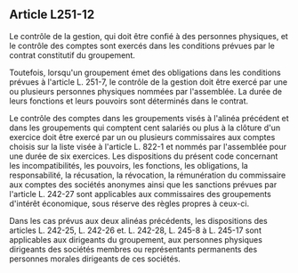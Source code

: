 Article L251-12
----
Le contrôle de la gestion, qui doit être confié à des personnes physiques, et le
contrôle des comptes sont exercés dans les conditions prévues par le contrat
constitutif du groupement.

Toutefois, lorsqu'un groupement émet des obligations dans les conditions prévues
à l'article L. 251-7, le contrôle de la gestion doit être exercé par une ou
plusieurs personnes physiques nommées par l'assemblée. La durée de leurs
fonctions et leurs pouvoirs sont déterminés dans le contrat.

Le contrôle des comptes dans les groupements visés à l'alinéa précédent et dans
les groupements qui comptent cent salariés ou plus à la clôture d'un exercice
doit être exercé par un ou plusieurs commissaires aux comptes choisis sur la
liste visée à l'article L. 822-1 et nommés par l'assemblée pour une durée de six
exercices. Les dispositions du présent code concernant les incompatibilités, les
pouvoirs, les fonctions, les obligations, la responsabilité, la récusation, la
révocation, la rémunération du commissaire aux comptes des sociétés anonymes
ainsi que les sanctions prévues par l'article L. 242-27 sont applicables aux
commissaires des groupements d'intérêt économique, sous réserve des règles
propres à ceux-ci.

Dans les cas prévus aux deux alinéas précédents, les dispositions des articles
L. 242-25, L. 242-26 et. L. 242-28, L. 245-8 à L. 245-17 sont applicables aux
dirigeants du groupement, aux personnes physiques dirigeants des sociétés
membres ou représentants permanents des personnes morales dirigeants de ces
sociétés.
